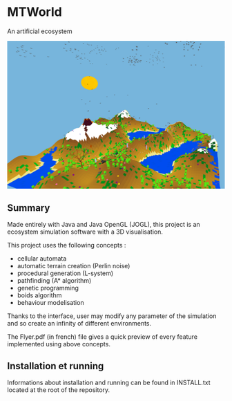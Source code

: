 # MTWorld
An artificial ecosystem

![alt tag](https://github.com/TanguySoto/MTWorld/blob/master/Main_image.png)

## Summary

Made entirely with Java and Java OpenGL (JOGL), this project is an ecosystem simulation software with a 3D visualisation. 

This project uses the following concepts :
- cellular automata
- automatic terrain creation (Perlin noise)
- procedural generation (L-system)
- pathfinding (A* algorithm)
- genetic programming
- boids algorithm
- behaviour modelisation
	
Thanks to the interface, user may modify any parameter of the simulation and so create an infinity of different environments.

The Flyer.pdf (in french) file gives a quick preview of every feature implemented using above concepts.

## Installation et running

Informations about installation and running can be found in INSTALL.txt located at the root of the repository.
